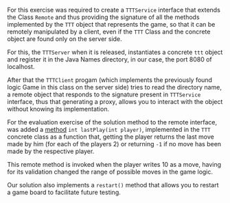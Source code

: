 For this exercise was required to create a `TTTService` interface that extends the Class `Remote`
and thus providing the signature of all the methods implemented by the `TTT` object that represents
the game, so that it can be remotely manipulated by a client, even if the `TTT` Class
and the concrete object are found only on the server side.

For this, the `TTTServer` when it is released, instantiates a concrete `ttt` object and register it in the
Java Names directory, in our case, the port 8080 of localhost.

After that the `TTTClient` progam (which implements the previously found logic 
Game in this class on the server side) tries to read the directory name, a remote object
that responds to the signature present in `TTTService` interface, thus that generating a proxy,
allows you to interact with the object without knowing its implementation.

For the evaluation exercise of the solution method to the remote interface, was added a [method](https://github.com/FMCalisto/ttt-java-rmi-noughts-crosses-game/blob/master/ttt/ttt-rmi-server/src/main/java/ttt/TTT.java#L107)
`int lastPlay(int player)`, implemented in the `TTT` concrete class as a function that, getting 
the player returns the last move made by him (for each of the players 2) or returning
`-1` if no move has been made by the respective player.

This remote method is invoked when the player writes 10 as a move, having for its
validation changed the range of possible moves in the game logic.

Our solution also implements a `restart()` method that allows you to restart a game board
to facilitate future testing.
